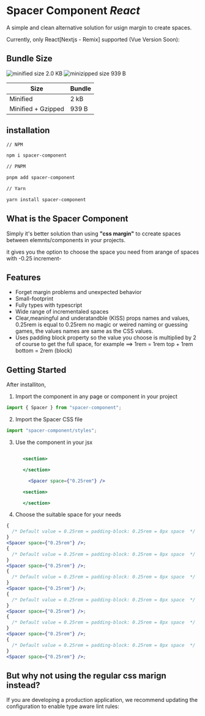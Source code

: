 # Spacer Component _React_

A simple and clean alternative solution for usign margin to create spaces.

Currently, only React[Nextjs - Remix] supported (Vue Version Soon):

## Bundle Size

![minified size 2.0 KB](https://flat.badgen.net/bundlephobia/min/spacer-component)
![minizipped size 939 B](https://flat.badgen.net/bundlephobia/minzip/spacer-component)

| Size               | Bundle |
| ------------------ | ------ |
| Minified           | 2 kB   |
| Minified + Gzipped | 939 B  |

## installation

```bash
// NPM

npm i spacer-component
```

```bash
// PNPM

pnpm add spacer-component
```

```bash
// Yarn

yarn install spacer-component
```

## What is the Spacer Component

Simply it's better solution than using **"css margin"** to ccreate spaces between elemnts/components in your projects.

it gives you the option to choose the space you need from arange of spaces with -0.25 increment-

## Features

- Forget margin problems and unexpected behavior
- Small-footprint
- Fully types with typescript
- Wide range of incrementaled spaces
- Clear,meaningful and underatandble (KISS) props names and values,
  0.25rem is equal to 0.25rem no magic or weired naming or guessing games, the values names are same as the CSS values.
- Uses padding block property so the value you choose is multiplied by 2 of course to get the full space,
  for example ==> 1rem = 1rem top + 1rem bottom = 2rem (block)

## Getting Started

After installiton,

1. Import the component in any page or component in your project

```jsx
import { Spacer } from "spacer-component";
```

2. Import the Spacer CSS file

```jsx
import "spacer-component/styles";
```

3. Use the component in your jsx

```jsx

      <section>

      </section>

        <Spacer space={"0.25rem"} />

      <section>

      </section>

```

4. Choose the suitable space for your needs

```jsx
{
  /* Default value = 0.25rem = padding-block: 0.25rem = 8px space  */
}
<Spacer space={"0.25rem"} />;
{
  /* Default value = 0.25rem = padding-block: 0.25rem = 8px space  */
}
<Spacer space={"0.25rem"} />;
{
  /* Default value = 0.25rem = padding-block: 0.25rem = 8px space  */
}
<Spacer space={"0.25rem"} />;
{
  /* Default value = 0.25rem = padding-block: 0.25rem = 8px space  */
}
<Spacer space={"0.25rem"} />;
{
  /* Default value = 0.25rem = padding-block: 0.25rem = 8px space  */
}
<Spacer space={"0.25rem"} />;
{
  /* Default value = 0.25rem = padding-block: 0.25rem = 8px space  */
}
<Spacer space={"0.25rem"} />;
```

## But why not using the regular css marign instead?

If you are developing a production application, we recommend updating the configuration to enable type aware lint rules:
